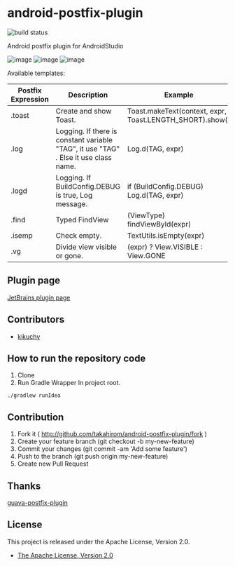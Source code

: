 # android-postfix-plugin
![build status](https://circleci.com/gh/takahirom/android-postfix-plugin/tree/master.svg?style=shield&circle-token=d7e574ba58679594e235b3ca326ef683eee7bf6f)  

Android postfix plugin for AndroidStudio

![image](https://cloud.githubusercontent.com/assets/1386930/10118005/8d45e898-64a6-11e5-8c32-8f38b0105177.gif)
![image](https://cloud.githubusercontent.com/assets/1386930/7507612/3c131392-f4ad-11e4-98a0-e56dbfab8c69.gif)
![image](https://cloud.githubusercontent.com/assets/1386930/7448067/c8f2ceb6-f24a-11e4-8711-c5f2a5d205d4.gif)

Available templates:

|   Postfix Expression  | Description                                                                                                            | Example                                |
| --------------------- | ---------------------------------------------------------------------------------------------------------------------- | -------------------------------------- |
| .toast        | Create and show Toast.                                                                              | Toast.makeText(context, expr, Toast.LENGTH_SHORT).show()                    |
| .log        | Logging. If there is constant variable "TAG", it use "TAG" . Else it use class name.                  | Log.d(TAG, expr)                    |
| .logd        | Logging. If BuildConfig.DEBUG is true, Log message.                 | if (BuildConfig.DEBUG) Log.d(TAG, expr)                    |
| .find | Typed FindView | (ViewType) findViewById(expr) |
| .isemp        | Check empty.                | TextUtils.isEmpty(expr)                    |
| .vg        | Divide view visible or gone.                | (expr) ? View.VISIBLE : View.GONE                    |

Plugin page
---------------
[JetBrains plugin page](https://plugins.jetbrains.com/plugin/7775)


Contributors
---------------
* [kikuchy](http://www.github.com/kikuchy)

How to run the repository code
----------------
1. Clone
2. Run Gradle Wrapper
In project root.
```
./gradlew runIdea
```

Contribution
----------------
1. Fork it ( http://github.com/takahirom/android-postfix-plugin/fork )
2. Create your feature branch (git checkout -b my-new-feature)
3. Commit your changes (git commit -am 'Add some feature')
4. Push to the branch (git push origin my-new-feature)
5. Create new Pull Request


Thanks
---------------
[guava-postfix-plugin](https://github.com/ukcrpb6/guava-postfix-plugin)


License
---------------
This project is released under the Apache License, Version 2.0.

* [The Apache License, Version 2.0](http://www.apache.org/licenses/LICENSE-2.0)
